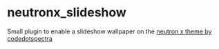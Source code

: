 # neutronx_slideshow
Small plugin to enable a slideshow wallpaper on the [neutron x theme by codedotspectra](https://github.com/codedotspectra/themes/tree/master/neutron)
